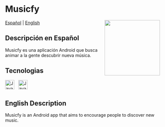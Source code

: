 # Musicfy
<img align='right' src="https://media.giphy.com/media/GxjAPS9RE0zqyFsBxN/giphy.gif" width="180">

[Español](#es) | [English](#en)

## <a id="es">Descripción en Español</a>
Musicfy es una aplicación Android que busca animar a la gente descubrir nueva música.

## Tecnologias
<img align="left" alt="Java" width="30px" style="padding-right:10px;" src="https://cdn.jsdelivr.net/gh/devicons/devicon@latest/icons/kotlin/kotlin-original.svg"/>
<img align="left" alt="Java" width="30px" style="padding-right:10px;" src="https://cdn.jsdelivr.net/gh/devicons/devicon@latest/icons/firebase/firebase-original.svg"/>

<br><br>

## <a id="en">English Description</a>
Musicfy is an Android app that aims to encourage people to discover new music.
